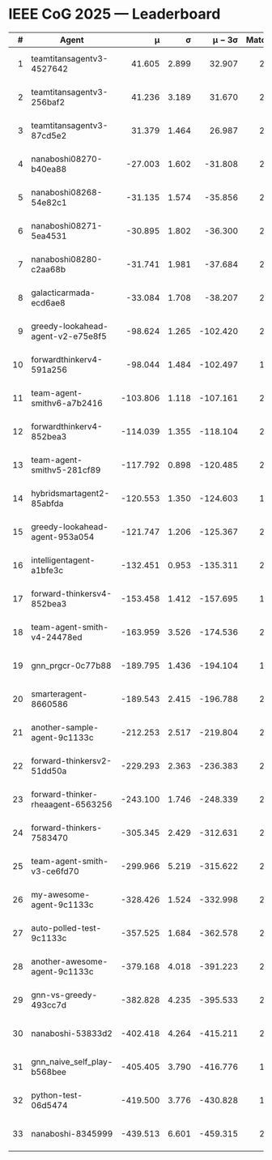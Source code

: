# IEEE CoG 2025 — Leaderboard

| # | Agent | μ | σ | μ − 3σ | Matches | Updated |
|---:|---|---:|---:|---:|---:|---|
| 1 | teamtitansagentv3-4527642 | 41.605 | 2.899 | 32.907 | 2060 | 2025-09-01 12:27 |
| 2 | teamtitansagentv3-256baf2 | 41.236 | 3.189 | 31.670 | 2498 | 2025-09-01 12:27 |
| 3 | teamtitansagentv3-87cd5e2 | 31.379 | 1.464 | 26.987 | 2118 | 2025-09-01 12:27 |
| 4 | nanaboshi08270-b40ea88 | -27.003 | 1.602 | -31.808 | 2420 | 2025-09-01 12:27 |
| 5 | nanaboshi08268-54e82c1 | -31.135 | 1.574 | -35.856 | 2460 | 2025-09-01 12:27 |
| 6 | nanaboshi08271-5ea4531 | -30.895 | 1.802 | -36.300 | 2280 | 2025-09-01 12:27 |
| 7 | nanaboshi08280-c2aa68b | -31.741 | 1.981 | -37.684 | 2400 | 2025-09-01 12:27 |
| 8 | galacticarmada-ecd6ae8 | -33.084 | 1.708 | -38.207 | 2140 | 2025-09-01 12:27 |
| 9 | greedy-lookahead-agent-v2-e75e8f5 | -98.624 | 1.265 | -102.420 | 2808 | 2025-09-01 12:27 |
| 10 | forwardthinkerv4-591a256 | -98.044 | 1.484 | -102.497 | 1731 | 2025-09-01 12:27 |
| 11 | team-agent-smithv6-a7b2416 | -103.806 | 1.118 | -107.161 | 2680 | 2025-09-01 12:27 |
| 12 | forwardthinkerv4-852bea3 | -114.039 | 1.355 | -118.104 | 2011 | 2025-09-01 12:27 |
| 13 | team-agent-smithv5-281cf89 | -117.792 | 0.898 | -120.485 | 2380 | 2025-09-01 12:27 |
| 14 | hybridsmartagent2-85abfda | -120.553 | 1.350 | -124.603 | 1815 | 2025-09-01 12:27 |
| 15 | greedy-lookahead-agent-953a054 | -121.747 | 1.206 | -125.367 | 2528 | 2025-09-01 12:27 |
| 16 | intelligentagent-a1bfe3c | -132.451 | 0.953 | -135.311 | 2194 | 2025-09-01 12:27 |
| 17 | forward-thinkersv4-852bea3 | -153.458 | 1.412 | -157.695 | 1773 | 2025-09-01 12:27 |
| 18 | team-agent-smith-v4-24478ed | -163.959 | 3.526 | -174.536 | 2280 | 2025-09-01 12:27 |
| 19 | gnn_prgcr-0c77b88 | -189.795 | 1.436 | -194.104 | 1960 | 2025-09-01 12:27 |
| 20 | smarteragent-8660586 | -189.543 | 2.415 | -196.788 | 2040 | 2025-09-01 12:27 |
| 21 | another-sample-agent-9c1133c | -212.253 | 2.517 | -219.804 | 2460 | 2025-09-01 12:27 |
| 22 | forward-thinkersv2-51dd50a | -229.293 | 2.363 | -236.383 | 2076 | 2025-09-01 12:27 |
| 23 | forward-thinker-rheaagent-6563256 | -243.100 | 1.746 | -248.339 | 2396 | 2025-09-01 12:27 |
| 24 | forward-thinkers-7583470 | -305.345 | 2.429 | -312.631 | 2420 | 2025-09-01 12:27 |
| 25 | team-agent-smith-v3-ce6fd70 | -299.966 | 5.219 | -315.622 | 2060 | 2025-09-01 12:27 |
| 26 | my-awesome-agent-9c1133c | -328.426 | 1.524 | -332.998 | 2460 | 2025-09-01 12:27 |
| 27 | auto-polled-test-9c1133c | -357.525 | 1.684 | -362.578 | 2600 | 2025-09-01 12:27 |
| 28 | another-awesome-agent-9c1133c | -379.168 | 4.018 | -391.223 | 2520 | 2025-09-01 12:27 |
| 29 | gnn-vs-greedy-493cc7d | -382.828 | 4.235 | -395.533 | 2220 | 2025-09-01 12:27 |
| 30 | nanaboshi-53833d2 | -402.418 | 4.264 | -415.211 | 2220 | 2025-09-01 12:27 |
| 31 | gnn_naive_self_play-b568bee | -405.405 | 3.790 | -416.776 | 1380 | 2025-09-01 12:27 |
| 32 | python-test-06d5474 | -419.500 | 3.776 | -430.828 | 1760 | 2025-09-01 12:27 |
| 33 | nanaboshi-8345999 | -439.513 | 6.601 | -459.315 | 2080 | 2025-09-01 12:27 |
